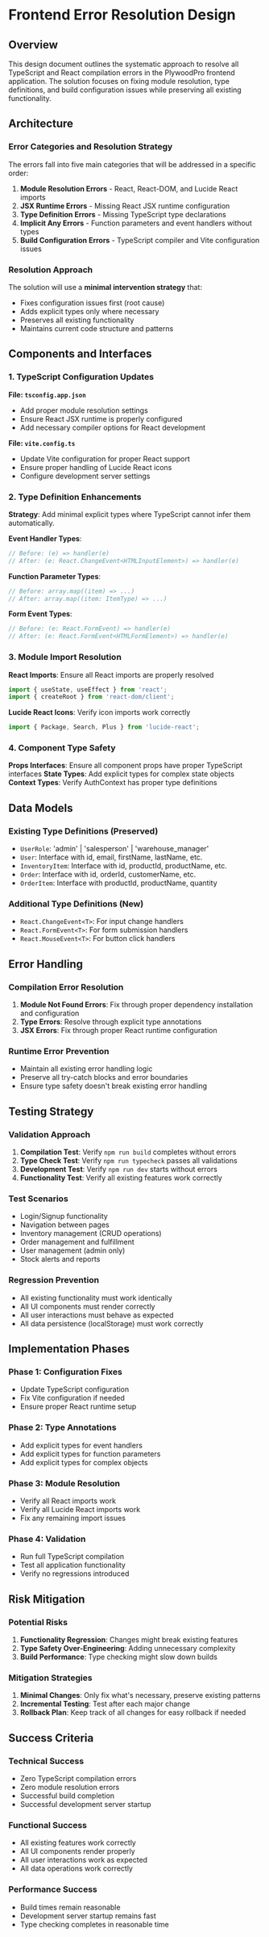 # Frontend Error Resolution Design

## Overview

This design document outlines the systematic approach to resolve all TypeScript and React compilation errors in the PlywoodPro frontend application. The solution focuses on fixing module resolution, type definitions, and build configuration issues while preserving all existing functionality.

## Architecture

### Error Categories and Resolution Strategy

The errors fall into five main categories that will be addressed in a specific order:

1. **Module Resolution Errors** - React, React-DOM, and Lucide React imports
2. **JSX Runtime Errors** - Missing React JSX runtime configuration  
3. **Type Definition Errors** - Missing TypeScript type declarations
4. **Implicit Any Errors** - Function parameters and event handlers without types
5. **Build Configuration Errors** - TypeScript compiler and Vite configuration issues

### Resolution Approach

The solution will use a **minimal intervention strategy** that:
- Fixes configuration issues first (root cause)
- Adds explicit types only where necessary
- Preserves all existing functionality
- Maintains current code structure and patterns

## Components and Interfaces

### 1. TypeScript Configuration Updates

**File: `tsconfig.app.json`**
- Add proper module resolution settings
- Ensure React JSX runtime is properly configured
- Add necessary compiler options for React development

**File: `vite.config.ts`**  
- Update Vite configuration for proper React support
- Ensure proper handling of Lucide React icons
- Configure development server settings

### 2. Type Definition Enhancements

**Strategy**: Add minimal explicit types where TypeScript cannot infer them automatically.

**Event Handler Types**:
```typescript
// Before: (e) => handler(e)
// After: (e: React.ChangeEvent<HTMLInputElement>) => handler(e)
```

**Function Parameter Types**:
```typescript
// Before: array.map((item) => ...)
// After: array.map((item: ItemType) => ...)
```

**Form Event Types**:
```typescript
// Before: (e: React.FormEvent) => handler(e)  
// After: (e: React.FormEvent<HTMLFormElement>) => handler(e)
```

### 3. Module Import Resolution

**React Imports**: Ensure all React imports are properly resolved
```typescript
import { useState, useEffect } from 'react';
import { createRoot } from 'react-dom/client';
```

**Lucide React Icons**: Verify icon imports work correctly
```typescript
import { Package, Search, Plus } from 'lucide-react';
```

### 4. Component Type Safety

**Props Interfaces**: Ensure all component props have proper TypeScript interfaces
**State Types**: Add explicit types for complex state objects
**Context Types**: Verify AuthContext has proper type definitions

## Data Models

### Existing Type Definitions (Preserved)
- `UserRole`: 'admin' | 'salesperson' | 'warehouse_manager'
- `User`: Interface with id, email, firstName, lastName, etc.
- `InventoryItem`: Interface with id, productId, productName, etc.
- `Order`: Interface with id, orderId, customerName, etc.
- `OrderItem`: Interface with productId, productName, quantity

### Additional Type Definitions (New)
- `React.ChangeEvent<T>`: For input change handlers
- `React.FormEvent<T>`: For form submission handlers
- `React.MouseEvent<T>`: For button click handlers

## Error Handling

### Compilation Error Resolution
1. **Module Not Found Errors**: Fix through proper dependency installation and configuration
2. **Type Errors**: Resolve through explicit type annotations
3. **JSX Errors**: Fix through proper React runtime configuration

### Runtime Error Prevention
- Maintain all existing error handling logic
- Preserve all try-catch blocks and error boundaries
- Ensure type safety doesn't break existing error handling

## Testing Strategy

### Validation Approach
1. **Compilation Test**: Verify `npm run build` completes without errors
2. **Type Check Test**: Verify `npm run typecheck` passes all validations
3. **Development Test**: Verify `npm run dev` starts without errors
4. **Functionality Test**: Verify all existing features work correctly

### Test Scenarios
- Login/Signup functionality
- Navigation between pages
- Inventory management (CRUD operations)
- Order management and fulfillment
- User management (admin only)
- Stock alerts and reports

### Regression Prevention
- All existing functionality must work identically
- All UI components must render correctly
- All user interactions must behave as expected
- All data persistence (localStorage) must work correctly

## Implementation Phases

### Phase 1: Configuration Fixes
- Update TypeScript configuration
- Fix Vite configuration if needed
- Ensure proper React runtime setup

### Phase 2: Type Annotations
- Add explicit types for event handlers
- Add explicit types for function parameters
- Add explicit types for complex objects

### Phase 3: Module Resolution
- Verify all React imports work
- Verify all Lucide React imports work
- Fix any remaining import issues

### Phase 4: Validation
- Run full TypeScript compilation
- Test all application functionality
- Verify no regressions introduced

## Risk Mitigation

### Potential Risks
1. **Functionality Regression**: Changes might break existing features
2. **Type Safety Over-Engineering**: Adding unnecessary complexity
3. **Build Performance**: Type checking might slow down builds

### Mitigation Strategies
1. **Minimal Changes**: Only fix what's necessary, preserve existing patterns
2. **Incremental Testing**: Test after each major change
3. **Rollback Plan**: Keep track of all changes for easy rollback if needed

## Success Criteria

### Technical Success
- Zero TypeScript compilation errors
- Zero module resolution errors  
- Successful build completion
- Successful development server startup

### Functional Success
- All existing features work correctly
- All UI components render properly
- All user interactions work as expected
- All data operations work correctly

### Performance Success
- Build times remain reasonable
- Development server startup remains fast
- Type checking completes in reasonable time